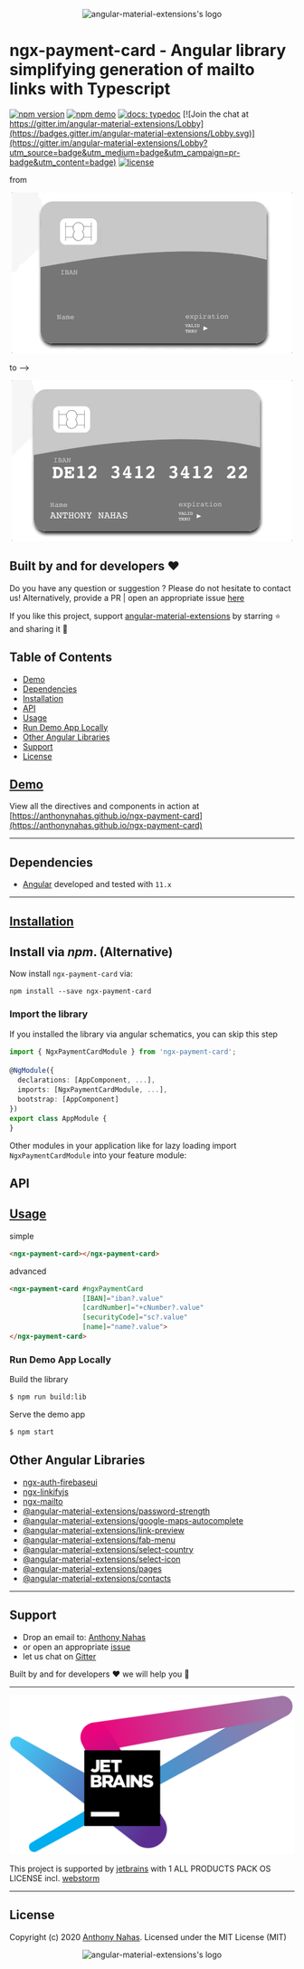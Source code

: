 <p align="center">
  <img alt="angular-material-extensions's logo"
   height="256px" width="256px" style="text-align: center;" 
   src="https://cdn.jsdelivr.net/gh/anthonynahas/ngx-payment-card@master/assets/angular-material-extensions-logo.svg">
</p>

# ngx-payment-card - Angular library simplifying generation of mailto links with Typescript

[![npm version](https://badge.fury.io/js/ngx-payment-card.svg)](https://badge.fury.io/js/ngx-payment-card)
[![npm demo](https://img.shields.io/badge/demo-online-ed1c46.svg)](https://anthonynahas.github.io/ngx-payment-card)
[![docs: typedoc](https://img.shields.io/badge/docs-typedoc-4D0080.svg)](https://anthonynahas.github.io/ngx-payment-card/doc/index.html)
[![Join the chat at https://gitter.im/angular-material-extensions/Lobby](https://badges.gitter.im/angular-material-extensions/Lobby.svg)](https://gitter.im/angular-material-extensions/Lobby?utm_source=badge&utm_medium=badge&utm_campaign=pr-badge&utm_content=badge)
[![license](https://img.shields.io/github/license/anthonynahas/ngx-payment-card.svg?style=flat-square)](https://github.com/AnthonyNahas/ngx-payment-card/blob/master/LICENSE)

from

<p align="center">
  <img alt="ngx-payment-card demonstration" style="text-align: center;"
   src="https://raw.githubusercontent.com/anthonynahas/ngx-payment-card/HEAD/assets/ex1.gif">
</p>

to -->

<p align="center">
  <img alt="ngx-payment-card demonstration" style="text-align: center;"
   src="https://raw.githubusercontent.com/anthonynahas/ngx-payment-card/HEAD/assets/ex2.gif">
</p>


## Built by and for developers :heart:
Do you have any question or suggestion ? Please do not hesitate to contact us!
Alternatively, provide a PR | open an appropriate issue [here](https://github.com/angular-material-extensions/ngx-payment-card/issues)

If you like this project, support [angular-material-extensions](https://github.com/angular-material-extensions)
by starring :star: and sharing it :loudspeaker:

## Table of Contents
- [Demo](#demo)
- [Dependencies](#dependencies)
- [Installation](#installation)
- [API](#api)
- [Usage](#usage)
- [Run Demo App Locally](#run-demo-app-locally)
- [Other Angular Libraries](#other-angular-libraries)
- [Support](#support)
- [License](#license)

<a name="demo"/>

## [Demo](https://anthonynahas.github.io/ngx-payment-card)

View all the directives and components in action at [https://anthonynahas.github.io/ngx-payment-card](https://anthonynahas.github.io/ngx-payment-card)

---

<a name="dependencies"/>

## Dependencies
* [Angular](https://angular.io) developed and tested with `11.x`

---

<a name="installation"/>

##  [Installation](https://anthonynahas.github.io/ngx-payment-card/getting-started)


## Install via *npm*. (Alternative)

Now install `ngx-payment-card` via:
```shell
npm install --save ngx-payment-card
```


### Import the library

If you installed the library via angular schematics, you can skip this step


```typescript
import { NgxPaymentCardModule } from 'ngx-payment-card'; 

@NgModule({
  declarations: [AppComponent, ...],
  imports: [NgxPaymentCardModule, ...],  
  bootstrap: [AppComponent]
})
export class AppModule {
}
```

Other modules in your application like for lazy loading import ` NgxPaymentCardModule ` into your feature module:


<a name="api"/>

## API




<a name="usage"/>

## [Usage](https://anthonynahas.github.io/ngx-payment-card)


simple

```html
<ngx-payment-card></ngx-payment-card>
```

advanced

```html
<ngx-payment-card #ngxPaymentCard
                  [IBAN]="iban?.value"
                  [cardNumber]="+cNumber?.value"
                  [securityCode]="sc?.value"
                  [name]="name?.value">
</ngx-payment-card>
```


<a name="run-demo-app-locally"/>

###  Run Demo App Locally

Build the library

```bash
$ npm run build:lib
```

Serve the demo app

```bash
$ npm start
```



## Other Angular Libraries
- [ngx-auth-firebaseui](https://github.com/AnthonyNahas/ngx-auth-firebaseui)
- [ngx-linkifyjs](https://github.com/AnthonyNahas/ngx-linkifyjs)
- [ngx-mailto](https://github.com/AnthonyNahas/ngx-mailto)
- [@angular-material-extensions/password-strength](https://github.com/angular-material-extensions/password-strength)
- [@angular-material-extensions/google-maps-autocomplete](https://github.com/angular-material-extensions/google-maps-autocomplete)
- [@angular-material-extensions/link-preview](https://github.com/angular-material-extensions/link-preview)
- [@angular-material-extensions/fab-menu](https://github.com/angular-material-extensions/fab-menu)
- [@angular-material-extensions/select-country](https://github.com/angular-material-extensions/select-country)
- [@angular-material-extensions/select-icon](https://github.com/angular-material-extensions/select-icon)
- [@angular-material-extensions/pages](https://github.com/angular-material-extensions/pages)
- [@angular-material-extensions/contacts](https://github.com/angular-material-extensions/contacts)
---

<a name="support"/>

## Support
+ Drop an email to: [Anthony Nahas](mailto:anthony.na@hotmail.de)
+ or open an appropriate [issue](https://github.com/angular-material-extensions/ngx-payment-card/issues)
+ let us chat on [Gitter](https://gitter.im/angular-material-extensions/Lobby)

Built by and for developers :heart: we will help you :punch:

---

![jetbrains logo](https://raw.githubusercontent.com/anthonynahas/ngx-payment-card/HEAD/assets/jetbrains-variant-4_logos/jetbrains-variant-4.png)

This project is supported by [jetbrains](https://www.jetbrains.com/) with 1 ALL PRODUCTS PACK OS LICENSE incl. [webstorm](https://www.jetbrains.com/webstorm)

---

<a name="license"/>

## License

Copyright (c) 2020 [Anthony Nahas](https://github.com/AnthonyNahas). Licensed under the MIT License (MIT) <p align="center">
<img alt="angular-material-extensions's logo"
height="92px" width="92px" style="text-align: center;"
src="https://cdn.jsdelivr.net/gh/anthonynahas/ngx-payment-card@master/assets/badge_made-in-germany.svg">
</p>

